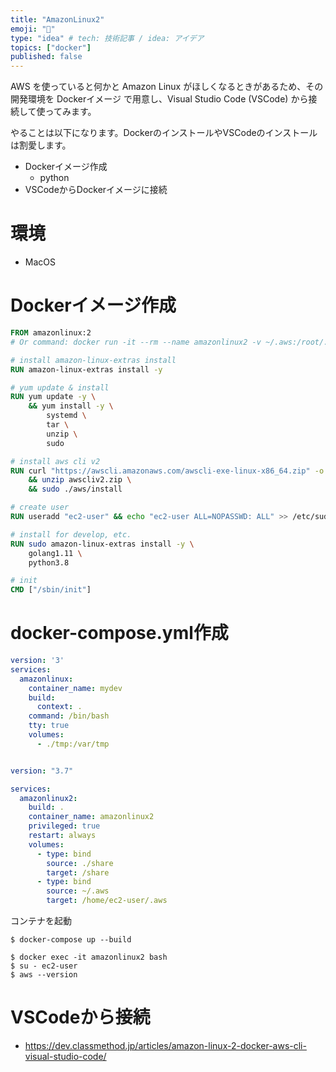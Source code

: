 ```yaml
---
title: "AmazonLinux2"
emoji: "🙆"
type: "idea" # tech: 技術記事 / idea: アイデア
topics: ["docker"]
published: false
---
```


AWS を使っていると何かと Amazon Linux がほしくなるときがあるため、その開発環境を Dockerイメージ で用意し、Visual Studio Code (VSCode) から接続して使ってみます。

やることは以下になります。DockerのインストールやVSCodeのインストールは割愛します。

* Dockerイメージ作成
  * python
* VSCodeからDockerイメージに接続

# 環境

* MacOS

# Dockerイメージ作成

```Dockerfile
FROM amazonlinux:2
# Or command: docker run -it --rm --name amazonlinux2 -v ~/.aws:/root/.aws amazonlinux:2 bash

# install amazon-linux-extras install
RUN amazon-linux-extras install -y

# yum update & install
RUN yum update -y \
    && yum install -y \
        systemd \
        tar \
        unzip \
        sudo

# install aws cli v2
RUN curl "https://awscli.amazonaws.com/awscli-exe-linux-x86_64.zip" -o "awscliv2.zip" \
    && unzip awscliv2.zip \
    && sudo ./aws/install

# create user
RUN useradd "ec2-user" && echo "ec2-user ALL=NOPASSWD: ALL" >> /etc/sudoers

# install for develop, etc.
RUN sudo amazon-linux-extras install -y \
    golang1.11 \
    python3.8

# init
CMD ["/sbin/init"]
```

# docker-compose.yml作成

```yml
version: '3'
services:
  amazonlinux:
    container_name: mydev
    build: 
      context: .
    command: /bin/bash
    tty: true
    volumes:
      - ./tmp:/var/tmp


version: "3.7"

services:
  amazonlinux2:
    build: .
    container_name: amazonlinux2
    privileged: true
    restart: always
    volumes:
      - type: bind
        source: ./share
        target: /share
      - type: bind
        source: ~/.aws
        target: /home/ec2-user/.aws
```

コンテナを起動

```
$ docker-compose up --build
```

```
$ docker exec -it amazonlinux2 bash
$ su - ec2-user
$ aws --version
```


# VSCodeから接続

* https://dev.classmethod.jp/articles/amazon-linux-2-docker-aws-cli-visual-studio-code/
